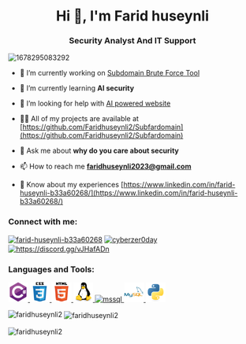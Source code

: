 <h1 align="center">Hi 👋, I'm Farid huseynli</h1>
<h3 align="center">Security Analyst And IT Support</h3>

![1678295083292](https://github.com/Faridhuseynli2/Farid-Huseynli/assets/118023616/910527c5-8ac5-4913-931d-a554b38dcfe6)



- 🔭 I’m currently working on [Subdomain Brute Force Tool](https://github.com/Faridhuseynli2/Subfardomain)

- 🌱 I’m currently learning **AI security**

- 🤝 I’m looking for help with [AI powered website](https://www.youtube.com/watch?v=5NgNicANyqM&t=22108s)

- 👨‍💻 All of my projects are available at [https://github.com/Faridhuseynli2/Subfardomain](https://github.com/Faridhuseynli2/Subfardomain)

- 💬 Ask me about **why do you care about security**

- 📫 How to reach me **faridhuseynli2023@gmail.com**

- 📄 Know about my experiences [https://www.linkedin.com/in/farid-huseynli-b33a60268/](https://www.linkedin.com/in/farid-huseynli-b33a60268/)

<h3 align="left">Connect with me:</h3>
<p align="left">
<a href="https://linkedin.com/in/farid-huseynli-b33a60268" target="blank"><img align="center" src="https://raw.githubusercontent.com/rahuldkjain/github-profile-readme-generator/master/src/images/icons/Social/linked-in-alt.svg" alt="farid-huseynli-b33a60268" height="30" width="40" /></a>
<a href="https://www.youtube.com/c/cyberzer0day" target="blank"><img align="center" src="https://raw.githubusercontent.com/rahuldkjain/github-profile-readme-generator/master/src/images/icons/Social/youtube.svg" alt="cyberzer0day" height="30" width="40" /></a>
<a href="https://discord.gg/https://discord.gg/vJHafADn" target="blank"><img align="center" src="https://raw.githubusercontent.com/rahuldkjain/github-profile-readme-generator/master/src/images/icons/Social/discord.svg" alt="https://discord.gg/vJHafADn" height="30" width="40" /></a>
</p>

<h3 align="left">Languages and Tools:</h3>
<p align="left"> <a href="https://www.w3schools.com/cs/" target="_blank" rel="noreferrer"> <img src="https://raw.githubusercontent.com/devicons/devicon/master/icons/csharp/csharp-original.svg" alt="csharp" width="40" height="40"/> </a> <a href="https://www.w3schools.com/css/" target="_blank" rel="noreferrer"> <img src="https://raw.githubusercontent.com/devicons/devicon/master/icons/css3/css3-original-wordmark.svg" alt="css3" width="40" height="40"/> </a> <a href="https://www.w3.org/html/" target="_blank" rel="noreferrer"> <img src="https://raw.githubusercontent.com/devicons/devicon/master/icons/html5/html5-original-wordmark.svg" alt="html5" width="40" height="40"/> </a> <a href="https://www.linux.org/" target="_blank" rel="noreferrer"> <img src="https://raw.githubusercontent.com/devicons/devicon/master/icons/linux/linux-original.svg" alt="linux" width="40" height="40"/> </a> <a href="https://www.microsoft.com/en-us/sql-server" target="_blank" rel="noreferrer"> <img src="https://www.svgrepo.com/show/303229/microsoft-sql-server-logo.svg" alt="mssql" width="40" height="40"/> </a> <a href="https://www.mysql.com/" target="_blank" rel="noreferrer"> <img src="https://raw.githubusercontent.com/devicons/devicon/master/icons/mysql/mysql-original-wordmark.svg" alt="mysql" width="40" height="40"/> </a> <a href="https://www.python.org" target="_blank" rel="noreferrer"> <img src="https://raw.githubusercontent.com/devicons/devicon/master/icons/python/python-original.svg" alt="python" width="40" height="40"/> </a> </p>

<p><img align="left" src="https://github-readme-stats.vercel.app/api/top-langs?username=faridhuseynli2&show_icons=true&theme=dark&locale=en&layout=compact" alt="faridhuseynli2" /></p>

<p>&nbsp;<img align="center" src="https://github-readme-stats.vercel.app/api?username=faridhuseynli2&show_icons=true&locale=en" alt="faridhuseynli2" /></p>

<p><img align="center" src="https://github-readme-streak-stats.herokuapp.com/?user=faridhuseynli2&theme=default" alt="faridhuseynli2" /></p>

